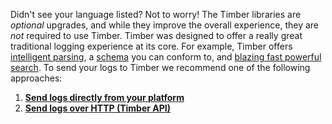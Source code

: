 Didn't see your language listed? Not to worry! The Timber libraries are *optional* upgrades, and while they improve the overall experience, they are *not* required to use Timber. Timber was designed to offer a really great traditional logging experience at its core. For example, Timber offers [intelligent parsing](/timber-service/log-formats-parsing), a [schema](/timber-concepts/the-timber-log-event-schema) you can conform to, and [blazing fast powerful search](/timber-app/console-log-viewer/searching). To send your logs to Timber we recommend one of the following approaches:

1. [**Send logs directly from your platform**](/timber-for-platforms)
2. [**Send logs over HTTP (Timber API)**](send-logs-over-http)
